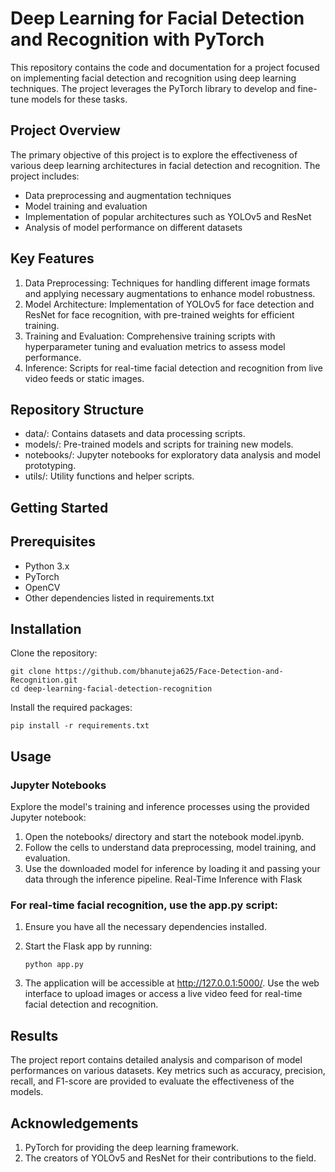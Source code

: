 # Deep Learning for Facial Detection and Recognition with PyTorch
This repository contains the code and documentation for a project focused on implementing facial detection and recognition using deep learning techniques. The project leverages the PyTorch library to develop and fine-tune models for these tasks.

## Project Overview
The primary objective of this project is to explore the effectiveness of various deep learning architectures in facial detection and recognition. The project includes:

* Data preprocessing and augmentation techniques
* Model training and evaluation
* Implementation of popular architectures such as YOLOv5 and ResNet
* Analysis of model performance on different datasets

  
## Key Features
1. Data Preprocessing: Techniques for handling different image formats and applying necessary augmentations to enhance model robustness.
2. Model Architecture: Implementation of YOLOv5 for face detection and ResNet for face recognition, with pre-trained weights for efficient training.
3. Training and Evaluation: Comprehensive training scripts with hyperparameter tuning and evaluation metrics to assess model performance.
4. Inference: Scripts for real-time facial detection and recognition from live video feeds or static images.

   
## Repository Structure
* data/: Contains datasets and data processing scripts.
* models/: Pre-trained models and scripts for training new models.
* notebooks/: Jupyter notebooks for exploratory data analysis and model prototyping.
* utils/: Utility functions and helper scripts.
  
## Getting Started
## Prerequisites
* Python 3.x
* PyTorch
* OpenCV
* Other dependencies listed in requirements.txt
  
## Installation
Clone the repository:
  ```
  git clone https://github.com/bhanuteja625/Face-Detection-and-Recognition.git
  cd deep-learning-facial-detection-recognition
  ```

Install the required packages:

    pip install -r requirements.txt


## Usage

### Jupyter Notebooks
Explore the model's training and inference processes using the provided Jupyter notebook:

1. Open the notebooks/ directory and start the notebook model.ipynb.
2. Follow the cells to understand data preprocessing, model training, and evaluation.
3. Use the downloaded model for inference by loading it and passing your data through the inference pipeline.
Real-Time Inference with Flask

### For real-time facial recognition, use the app.py script:

1. Ensure you have all the necessary dependencies installed.
2. Start the Flask app by running:
   
   ```
   python app.py
   ```
   
3. The application will be accessible at http://127.0.0.1:5000/. Use the web interface to upload images or access a live video feed for real-time facial detection and recognition.
   
## Results
The project report contains detailed analysis and comparison of model performances on various datasets. Key metrics such as accuracy, precision, recall, and F1-score are provided to evaluate the effectiveness of the models.


## Acknowledgements
1. PyTorch for providing the deep learning framework.
2. The creators of YOLOv5 and ResNet for their contributions to the field.
